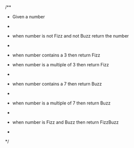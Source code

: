 /**
 * Given a number
 *  
 *  when number is not Fizz and not Buzz return the number 
 *  
 *  when number contains a 3 then return Fizz

 *  when number is a multiple of 3 then return Fizz
 *  
 *  when number contains a 7 then return Buzz
 *  
 *  when number is a multiple of 7 then return Buzz
 *  
 *  when number is Fizz and Buzz then return FizzBuzz
 *  
 */
